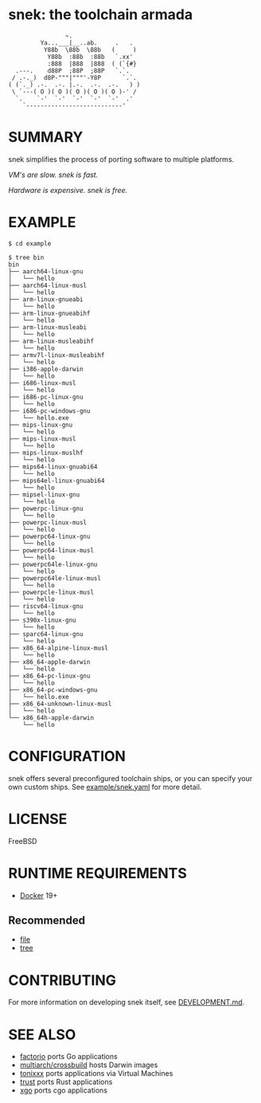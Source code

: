 # snek: the toolchain armada

```text
                ~.
         Ya...___|__..ab.     .   .
          Y88b  \88b  \88b   (     )
           Y88b  :88b  :88b   `.xx'
           :888  |888  |888  ( (`{#}
  .---.    d88P  ;88P  ;88P   `.`.
 / .-._)  d8P-"""|"""'-Y8P      `.`.
( (`._) .-.  .-. |.-.  .-.  .-.   ) )
 \ `---( O )( O )( O )( O )( O )-' /
  `.    `-'  `-'  `-'  `-'  `-'  .'
    `---------------------------'
```

# SUMMARY

snek simplifies the process of porting software to multiple platforms.

_VM's are slow. snek is fast._

_Hardware is expensive. snek is free._

# EXAMPLE

```console
$ cd example

$ tree bin
bin
├── aarch64-linux-gnu
│   └── hello
├── aarch64-linux-musl
│   └── hello
├── arm-linux-gnueabi
│   └── hello
├── arm-linux-gnueabihf
│   └── hello
├── arm-linux-musleabi
│   └── hello
├── arm-linux-musleabihf
│   └── hello
├── armv7l-linux-musleabihf
│   └── hello
├── i386-apple-darwin
│   └── hello
├── i686-linux-musl
│   └── hello
├── i686-pc-linux-gnu
│   └── hello
├── i686-pc-windows-gnu
│   └── hello.exe
├── mips-linux-gnu
│   └── hello
├── mips-linux-musl
│   └── hello
├── mips-linux-muslhf
│   └── hello
├── mips64-linux-gnuabi64
│   └── hello
├── mips64el-linux-gnuabi64
│   └── hello
├── mipsel-linux-gnu
│   └── hello
├── powerpc-linux-gnu
│   └── hello
├── powerpc-linux-musl
│   └── hello
├── powerpc64-linux-gnu
│   └── hello
├── powerpc64-linux-musl
│   └── hello
├── powerpc64le-linux-gnu
│   └── hello
├── powerpc64le-linux-musl
│   └── hello
├── powerpcle-linux-musl
│   └── hello
├── riscv64-linux-gnu
│   └── hello
├── s390x-linux-gnu
│   └── hello
├── sparc64-linux-gnu
│   └── hello
├── x86_64-alpine-linux-musl
│   └── hello
├── x86_64-apple-darwin
│   └── hello
├── x86_64-pc-linux-gnu
│   └── hello
├── x86_64-pc-windows-gnu
│   └── hello.exe
├── x86_64-unknown-linux-musl
│   └── hello
└── x86_64h-apple-darwin
    └── hello
```

# CONFIGURATION

snek offers several preconfigured toolchain ships, or you can specify your own custom ships. See [example/snek.yaml](example/snek.yaml) for more detail.

# LICENSE

FreeBSD

# RUNTIME REQUIREMENTS

* [Docker](https://www.docker.com/) 19+

## Recommended

* [file](https://linux.die.net/man/1/file)
* [tree](https://linux.die.net/man/1/tree)

# CONTRIBUTING

For more information on developing snek itself, see [DEVELOPMENT.md](DEVELOPMENT.md).

# SEE ALSO

* [factorio](https://github.com/mcandre/factorio) ports Go applications
* [multiarch/crossbuild](https://hub.docker.com/r/multiarch/crossbuild) hosts Darwin images
* [tonixxx](https://github.com/mcandre/tonixxx) ports applications via Virtual Machines
* [trust](https://github.com/japaric/trust) ports Rust applications
* [xgo](https://github.com/karalabe/xgo) ports cgo applications
